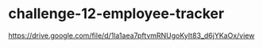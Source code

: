 # challenge-12-employee-tracker

https://drive.google.com/file/d/1la1aea7pftvmRNUgoKyIt83_d6jYKaOx/view